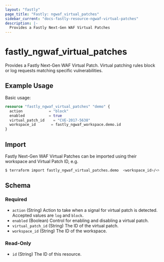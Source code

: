 ```yaml
---
layout: "fastly"
page_title: "Fastly: ngwaf_virtual_patches"
sidebar_current: "docs-fastly-resource-ngwaf-virtual-patches"
description: |-
  Provides a Fastly Next-Gen WAF Virtual Patches
---
```


# fastly_ngwaf_virtual_patches

Provides a Fastly Next-Gen WAF Virtual Patch.  Virtual patching 
rules block or log requests matching specific vulnerabilities.

## Example Usage

Basic usage:

```terraform
resource "fastly_ngwaf_virtual_patches" "demo" {
  action            = "block"
  enabled           = true
  virtual_patch_id    = "CVE-2017-5638"
  workspace_id       = fastly_ngwaf_workspace.demo.id
}
```

## Import

Fastly Next-Gen WAF Virtual Patches can be imported using their workspace and Virtual Patch ID, e.g.

```sh
$ terraform import fastly_ngwaf_virtual_patches.demo  <workspace_id>/<virtual_patch_id>
```

<!-- schema generated by tfplugindocs -->
## Schema

### Required

- `action` (String) Action to take when a signal for virtual patch is detected. Accepted values are `log` and `block`.
- `enabled` (Boolean) Control for enabling and disabling a virtual patch.
- `virtual_patch_id` (String) The ID of the virtual patch.
- `workspace_id` (String) The ID of the workspace.

### Read-Only

- `id` (String) The ID of this resource.
